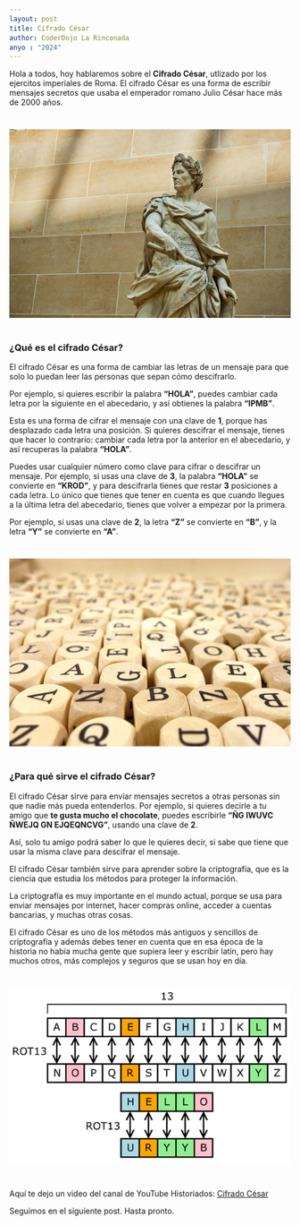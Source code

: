 ```yaml
---
layout: post
title: Cifrado César
author: CoderDojo La Rinconada
anyo : "2024"
---
```


Hola a todos, hoy hablaremos sobre el **Cifrado César**, utlizado por los ejercitos imperiales de Roma. El cifrado César es una forma de escribir mensajes secretos que usaba el emperador romano Julio César hace más de 2000 años.


<span class="post-redondea" style="display:block;text-align:center;margin: 40px 0px;">![cesar]</span>

### ¿Qué es el cifrado César?

El cifrado César es una forma de cambiar las letras de un mensaje para que solo lo puedan leer las personas que sepan cómo descifrarlo. 

Por ejemplo, si quieres escribir la palabra **“HOLA”**, puedes cambiar cada letra por la siguiente en el abecedario, y así obtienes la palabra **“IPMB”**.


Esta es una forma de cifrar el mensaje con una clave de **1**, porque has desplazado cada letra una posición. Si quieres descifrar el mensaje, tienes que hacer lo contrario: cambiar cada letra por la anterior en el abecedario, y así recuperas la palabra **“HOLA”**.


Puedes usar cualquier número como clave para cifrar o descifrar un mensaje. Por ejemplo, si usas una clave de **3**, la palabra **“HOLA”** se convierte en **“KROD”**, y para descifrarla tienes que restar **3** posiciones a cada letra. Lo único que tienes que tener en cuenta es que cuando llegues a la última letra del abecedario, tienes que volver a empezar por la primera. 

Por ejemplo, si usas una clave de **2**, la letra **“Z”** se convierte en **“B”**, y la letra **“Y”** se convierte en **“A”**.

<span class="post-redondea" style="display:block;text-align:center;margin: 40px 0px;">![letras]</span>

### ¿Para qué sirve el cifrado César?


El cifrado César sirve para enviar mensajes secretos a otras personas sin que nadie más pueda entenderlos. Por ejemplo, si quieres decirle a tu amigo que **te gusta mucho el chocolate**, puedes escribirle **“ÑG IWUVC ÑWEJQ GN EJQEQNCVG”**, usando una clave de **2**. 

Así, solo tu amigo podrá saber lo que le quieres decir, si sabe que tiene que usar la misma clave para descifrar el mensaje.


El cifrado César también sirve para aprender sobre la criptografía, que es la ciencia que estudia los métodos para proteger la información. 

La criptografía es muy importante en el mundo actual, porque se usa para enviar mensajes por internet, hacer compras online, acceder a cuentas bancarias, y muchas otras cosas. 

El cifrado César es uno de los métodos más antiguos y sencillos de criptografía y además debes tener en cuenta que en esa época de la historia no había mucha gente que supiera leer y escribir latín, pero hay muchos otros, más complejos y seguros que se usan hoy en día.


<span class="post-redondea" style="display:block;text-align:center;margin: 40px 0px;">![Rot13]</span>

Aquí te dejo un video del canal de YouTube Historiados: <a class="boton-negro-verde-post" target="_blank" href="https://youtu.be/ttqI7EFW3Mk">Cifrado César</a>


Seguimos en el siguiente post. Hasta pronto.


[cesar]: /images/cesar.jpg
[letras]: /images/letrasCubo.jpg
[Rot13]: /images/ROT13.png

